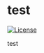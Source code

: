 # test

[![License](https://img.shields.io/badge/license-Apache%202-4EB1BA.svg)](https://www.apache.org/licenses/LICENSE-2.0.html)

test